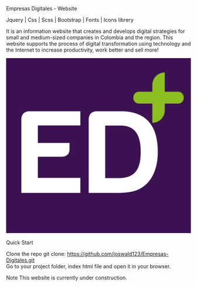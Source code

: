 Empresas Digitales - Website

Jquery | Css | Scss | Bootstrap | Fonts | Icons librery

It is an information website that creates and develops digital strategies for small and medium-sized companies 
in Colombia and the region. This website supports the process of digital transformation using technology and 
the Internet to increase productivity, work better and sell more!

![Logo](/images/EmpresasDigitales.png)

Quick Start

Clone the repo git clone: https://github.com/joswald123/Empresas-Digitales.git  
Go to your project folder, index html file and open it in your browser.

Note
This website is currently under construction.
